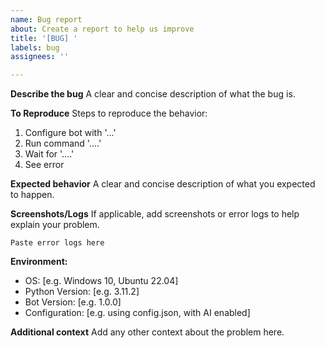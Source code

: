 ```yaml
---
name: Bug report
about: Create a report to help us improve
title: '[BUG] '
labels: bug
assignees: ''

---
```


**Describe the bug**
A clear and concise description of what the bug is.

**To Reproduce**
Steps to reproduce the behavior:
1. Configure bot with '...'
2. Run command '....'
3. Wait for '....'
4. See error

**Expected behavior**
A clear and concise description of what you expected to happen.

**Screenshots/Logs**
If applicable, add screenshots or error logs to help explain your problem.

```
Paste error logs here
```

**Environment:**
 - OS: [e.g. Windows 10, Ubuntu 22.04]
 - Python Version: [e.g. 3.11.2]
 - Bot Version: [e.g. 1.0.0]
 - Configuration: [e.g. using config.json, with AI enabled]

**Additional context**
Add any other context about the problem here.
